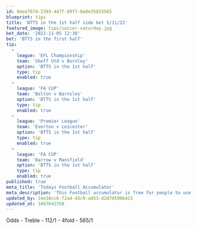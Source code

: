 ```yaml
---
id: 84ee767d-2393-447f-89f7-0a0e35833565
blueprint: tips
title: 'BTTS in the 1st half side bet 5/11/22'
featured_image: tips/soccer-saturday.jpg
bet_date: '2022-11-05 12:30'
bet: 'BTTS in the first half'
tip:
  -
    league: 'EFL Championship'
    team: 'Sheff Utd v Burnley'
    option: 'BTTS in the 1st half'
    type: tip
    enabled: true
  -
    league: 'FA CUP'
    team: 'Bolton v Barnsley'
    option: 'BTTS in the 1st half'
    type: tip
    enabled: true
  -
    league: 'Premier League'
    team: 'Everton v Leicester'
    option: 'BTTS in the 1st half'
    type: tip
    enabled: true
  -
    league: 'FA CUP'
    team: 'Barrow v Mansfield'
    option: 'BTTS in the 1st half'
    type: tip
    enabled: true
published: true
meta_title: 'Todays Football Accumulator'
meta_description: 'This Football accumulator is free for people to use who are looking for Football tips. UK football tips daily'
updated_by: 14e10cc6-f2a4-43c9-ad53-d2d7d5986415
updated_at: 1667642350
---
```

Odds - Treble - 112/1 - 4fold - 565/1